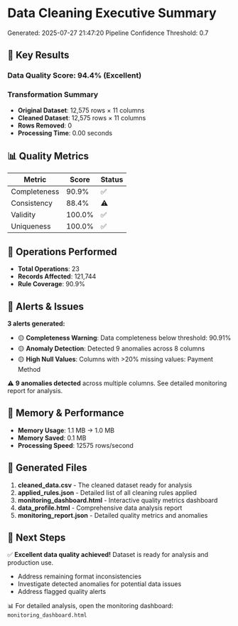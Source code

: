 # Data Cleaning Executive Summary

Generated: 2025-07-27 21:47:20
Pipeline Confidence Threshold: 0.7

## 🎯 Key Results

### Data Quality Score: 94.4% (Excellent)

### Transformation Summary
- **Original Dataset**: 12,575 rows × 11 columns
- **Cleaned Dataset**: 12,575 rows × 11 columns
- **Rows Removed**: 0
- **Processing Time**: 0.00 seconds

## 📊 Quality Metrics

| Metric | Score | Status |
|--------|--------|--------|
| Completeness | 90.9% | ✅ |
| Consistency | 88.4% | ⚠️ |
| Validity | 100.0% | ✅ |
| Uniqueness | 100.0% | ✅ |

## 🔧 Operations Performed

- **Total Operations**: 23
- **Records Affected**: 121,744
- **Rule Coverage**: 90.9%

## 🚨 Alerts & Issues

**3 alerts generated:**

- 🟡 **Completeness Warning**: Data completeness below threshold: 90.91%
- 🟡 **Anomaly Detection**: Detected 9 anomalies across 8 columns
- 🟡 **High Null Values**: Columns with >20% missing values: Payment Method

⚠️ **9 anomalies detected** across multiple columns. See detailed monitoring report for analysis.


## 💾 Memory & Performance

- **Memory Usage**: 1.1 MB → 1.0 MB
- **Memory Saved**: 0.1 MB
- **Processing Speed**: 12575 rows/second

## 📁 Generated Files

1. **cleaned_data.csv** - The cleaned dataset ready for analysis
2. **applied_rules.json** - Detailed list of all cleaning rules applied
3. **monitoring_dashboard.html** - Interactive quality metrics dashboard
4. **data_profile.html** - Comprehensive data analysis report
5. **monitoring_report.json** - Detailed quality metrics and anomalies

## 🔄 Next Steps

✅ **Excellent data quality achieved!** Dataset is ready for analysis and production use.
- Address remaining format inconsistencies
- Investigate detected anomalies for potential data issues
- Address flagged quality alerts

📊 For detailed analysis, open the monitoring dashboard: `monitoring_dashboard.html`
